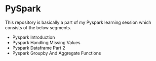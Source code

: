 # PySpark
This repository is basically a part of my Pyspark learning session which consists of the below segments.

- Pyspark Introduction
- Pyspark Handling Missing Values
- Pyspark Dataframe Part 2
- Pyspark Groupby And Aggregate Functions


